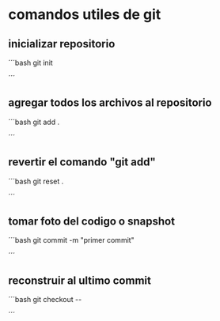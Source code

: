 # comandos utiles de git


## inicializar repositorio 
´´´bash
git init

´´´
## agregar todos los archivos al repositorio 
´´´bash
git add .

´´´
## revertir el comando "git add"

´´´bash
git reset .

´´´
## tomar foto del codigo o snapshot 

´´´bash
git commit -m "primer commit"

´´´
## reconstruir al ultimo commit 

´´´bash
git checkout -- 

´´´

